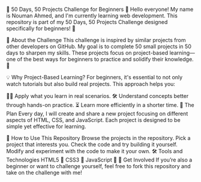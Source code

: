 🎯 50 Days, 50 Projects Challenge for Beginners
👋 Hello everyone!
My name is Nouman Ahmed, and I'm currently learning web development. This repository is part of my 50 Days, 50 Projects Challenge designed specifically for beginners! 🚀

📝 About the Challenge
This challenge is inspired by similar projects from other developers on GitHub. My goal is to complete 50 small projects in 50 days to sharpen my skills. These projects focus on project-based learning—one of the best ways for beginners to practice and solidify their knowledge. 💪

💡 Why Project-Based Learning?
For beginners, it's essential to not only watch tutorials but also build real projects. This approach helps you:

👨‍💻 Apply what you learn in real scenarios.
🛠️ Understand concepts better through hands-on practice.
⏳ Learn more efficiently in a shorter time.
📅 The Plan
Every day, I will create and share a new project focusing on different aspects of HTML, CSS, and JavaScript. Each project is designed to be simple yet effective for learning.

🔗 How to Use This Repository
Browse the projects in the repository.
Pick a project that interests you.
Check the code and try building it yourself.
Modify and experiment with the code to make it your own.
🛠️ Tools and Technologies
HTML5 🧱
CSS3 🎨
JavaScript 📜
🌟 Get Involved
If you’re also a beginner or want to challenge yourself, feel free to fork this repository and take on the challenge with me!
